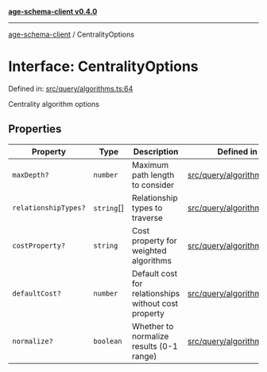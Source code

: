 [**age-schema-client v0.4.0**](../index.md)

***

[age-schema-client](../index.md) / CentralityOptions

# Interface: CentralityOptions

Defined in: [src/query/algorithms.ts:64](https://github.com/standardbeagle/ageSchemaClient/blob/main/src/query/algorithms.ts#L64)

Centrality algorithm options

## Properties

| Property | Type | Description | Defined in |
| ------ | ------ | ------ | ------ |
| <a id="maxdepth"></a> `maxDepth?` | `number` | Maximum path length to consider | [src/query/algorithms.ts:68](https://github.com/standardbeagle/ageSchemaClient/blob/main/src/query/algorithms.ts#L68) |
| <a id="relationshiptypes"></a> `relationshipTypes?` | `string`[] | Relationship types to traverse | [src/query/algorithms.ts:73](https://github.com/standardbeagle/ageSchemaClient/blob/main/src/query/algorithms.ts#L73) |
| <a id="costproperty"></a> `costProperty?` | `string` | Cost property for weighted algorithms | [src/query/algorithms.ts:78](https://github.com/standardbeagle/ageSchemaClient/blob/main/src/query/algorithms.ts#L78) |
| <a id="defaultcost"></a> `defaultCost?` | `number` | Default cost for relationships without cost property | [src/query/algorithms.ts:83](https://github.com/standardbeagle/ageSchemaClient/blob/main/src/query/algorithms.ts#L83) |
| <a id="normalize"></a> `normalize?` | `boolean` | Whether to normalize results (0-1 range) | [src/query/algorithms.ts:88](https://github.com/standardbeagle/ageSchemaClient/blob/main/src/query/algorithms.ts#L88) |
